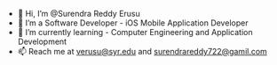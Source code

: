 - 👋 Hi, I’m @Surendra Reddy Erusu
- 👀 I’m a Software Developer - iOS Mobile Application Developer
- 🌱 I’m currently learning - Computer Engineering and Application Development
- 📫 Reach me at verusu@syr.edu and surendrareddy722@gamil.com

<!---
SurendraErusu/SurendraErusu is a ✨ special ✨ repository because its `README.md` (this file) appears on your GitHub profile.
You can click the Preview link to take a look at your changes.
--->
